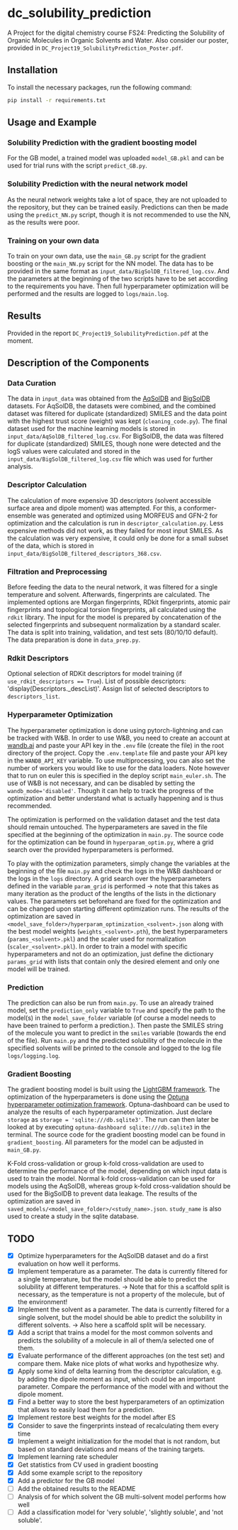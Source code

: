 # dc_solubility_prediction

A Project for the digital chemistry course FS24: Predicting the Solubility of Organic Molecules in Organic Solvents and Water. Also consider our poster, provided in `DC_Project19_SolubilityPrediction_Poster.pdf`.

## Installation

To install the necessary packages, run the following command:

```bash
pip install -r requirements.txt
```

## Usage and Example

### Solubility Prediction with the gradient boosting model

For the GB model, a trained model was uploaded `model_GB.pkl` and can be used for trial runs with the script `predict_GB.py`.

### Solubility Prediction with the neural network model

As the neural network weights take a lot of space, they are not uploaded to the repository, but they can be trained easily. Predictions can then be made using the `predict_NN.py` script, though it is not recommended to use the NN, as the results were poor.

### Training on your own data

To train on your own data, use the `main_GB.py` script for the gradient boosting or the `main_NN.py` script for the NN model. The data has to be provided in the same format as `input_data/BigSolDB_filtered_log.csv`. And the parameters at the beginning of the two scripts have to be set according to the requirements you have. Then full hyperparameter optimization will be performed and the results are logged to `logs/main.log`.

## Results

Provided in the report `DC_Project19_SolubilityPrediction.pdf` at the moment.

## Description of the Components

### Data Curation

The data in `input_data` was obtained from the [AqSolDB](https://doi.org/10.1186/s13321-023-00752-6 ) and [BigSolDB](https://doi.org/10.26434/chemrxiv-2023-qqslt) datasets. For AqSolDB, the datasets were combined, and the combined dataset was filtered for duplicate (standardized) SMILES and the data point with the highest trust score (weight) was kept (`cleaning_code.py`). The final dataset used for the machine learning models is stored in `input_data/AqSolDB_filtered_log.csv`. For BigSolDB, the data was filtered for duplicate (standardized) SMILES, though none were detected and the logS values were calculated and stored in the `input_data/BigSolDB_filtered_log.csv` file which was used for further analysis.

### Descriptor Calculation

The calculation of more expensive 3D descriptors (solvent accessible surface area and dipole moment) was attempted. For this, a conformer-ensemble was generated and optimized using MORFEUS and GFN-2 for optimization and the calculation is run in `descriptor_calculation.py`. Less expensive methods did not work, as they failed for most input SMILES. As the calculation was very expensive, it could only be done for a small subset of the data, which is stored in `input_data/BigSolDB_filtered_descriptors_368.csv`.

### Filtration and Preprocessing

Before feeding the data to the neural network, it was filtered for a single temperature and solvent. Afterwards, fingerprints are calculated. The implemented options are Morgan fingerprints, RDkit fingerprints, atomic pair fingerprints and topological torsion fingerprints, all calculated using the `rdkit` library. The input for the model is prepared by concatenation of the selected fingerprints and subsequent normalization by a standard scaler. The data is split into training, validation, and test sets (80/10/10 default). The data preparation is done in `data_prep.py`.

### Rdkit Descriptors

Optional selection of RDKit descriptors for model training (if `use_rdkit_descriptors == True`). List of possible descriptors: 'display(Descriptors._descList)'. Assign list of selected descriptors to `descriptors_list`.

### Hyperparameter Optimization

The hyperparameter optimization is done using pytorch-lightning and can be tracked with W&B. In order to use W&B, you need to create an account at [wandb.ai](https://wandb.ai/) and paste your API key in the `.env` file (create the file) in the root directory of the project. Copy the `.env.template` file and paste your API key in the `WANDB_API_KEY` variable. To use multiprocessing, you can also set the number of workers you would like to use for the data loaders. Note however that to run on euler this is specified in the deploy script `main_euler.sh`. The use of W&B is not necessary, and can be disabled by setting the `wandb_mode='disabled'`. Though it can help to track the progress of the optimization and better understand what is actually happening and is thus recommended.

The optimization is performed on the validation dataset and the test data should remain untouched. The hyperparameters are saved in the file specified at the beginning of the optimization in `main.py`. The source code for the optimization can be found in `hyperparam_optim.py`, where a grid search over the provided hyperparameters is performed.

To play with the optimization parameters, simply change the variables at the beginning of the file `main.py` and check the logs in the W&B dashboard or the logs in the `logs` directory. A grid search over the hyperparameters defined in the variable `param_grid` is performed -> note that this takes as many iteration as the product of the lengths of the lists in the dictionary values. The parameters set beforehand are fixed for the optimization and can be changed upon starting different optimization runs. The results of the optimization are saved in `<model_save_folder>/hyperparam_optimization_<solvent>.json` along with the best model weights (`weights_<solvent>.pth`), the best hyperparameters (`params_<solvent>.pkl`) and the scaler used for normalization (`scaler_<solvent>.pkl`). In order to train a model with specific hyperparameters and not do an optimization, just define the dictionary `params_grid` with lists that contain only the desired element and only one model will be trained.

### Prediction

The prediction can also be run from `main.py`. To use an already trained model, set the `prediction_only` variable to `True` and specify the path to the model(s) in the `model_save_folder` variable (of course a model needs to have been trained to perform a prediction.). Then paste the SMILES string of the molecule you want to predict in the `smiles` variable (towards the end of the file). Run `main.py` and the predicted solubility of the molecule in the specified solvents will be printed to the console and logged to the log file `logs/logging.log`.

### Gradient Boosting

The gradient boosting model is built using the [LightGBM framework](https://lightgbm.readthedocs.io/en/stable/). The optimization of the hyperparameters is done using the [Optuna hyperparameter optimization framework](https://optuna.org/). Optuna-dashboard can be used to analyze the results of each hyperparameter optimization. Just declare `storage` as `storage = 'sqlite:///db.sqlite3'`. The run can then later be looked at by executing `optuna-dashboard sqlite:///db.sqlite3` in the terminal. The source code for the gradient boosting model can be found in `gradient_boosting`. All parameters for the model can be adjusted in `main_GB.py`.

K-Fold cross-validation or group k-fold cross-validation are used to determine the performance of the model, depending on which input data is used to train the model. Normal k-fold cross-validation can be used for models using the AqSolDB, whereas group k-fold cross-validation should be used for the BigSolDB to prevent data leakage. The results of the optimization are saved in `saved_models/<model_save_folder>/<study_name>.json`. `study_name` is also used to create a study in the sqlite database.

## TODO

- [x] Optimize hyperparameters for the AqSolDB dataset and do a first evaluation on how well it performs.
- [x] Implement temperature as a parameter. The data is currently filtered for a single temperature, but the model should be able to predict the solubility at different temperatures. -> Note that for this a scaffold split is necessary, as the temperature is not a property of the molecule, but of the environment!
- [x] Implement the solvent as a parameter. The data is currently filtered for a single solvent, but the model should be able to predict the solubility in different solvents. -> Also here a scaffold split will be necessary.
- [x] Add a script that trains a model for the most common solvents and predicts the solubility of a molecule in all of them/a selected one of them.
- [x] Evaluate performance of the different approaches (on the test set) and compare them. Make nice plots of what works and hypothesize why.
- [x] Apply some kind of delta learning from the descriptor calculation, e.g. by adding the dipole moment as input, which could be an important parameter. Compare the performance of the model with and without the dipole moment.
- [x] Find a better way to store the best hyperparameters of an optimization that allows to easily load them for a prediction.
- [x] Implement restore best weights for the model after ES
- [x] Consider to save the fingerprints instead of recalculating them every time
- [x] Implement a weight initialization for the model that is not random, but based on standard deviations and means of the training targets.
- [x] Implement learning rate scheduler
- [x] Get statistics from CV used in gradient boosting
- [x] Add some example script to the repository
- [x] Add a predictor for the GB model
- [ ] Add the obtained results to the README
- [ ] Analysis of for which solvent the GB multi-solvent model performs how well
- [ ] Add a classification model for 'very soluble', 'slightly soluble', and 'not soluble'.

